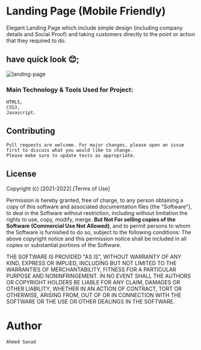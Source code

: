 # Landing Page (Mobile Friendly)

Elegant Landing Page which include simple design (including company details and Social Proof) and taking customers directly to the point or action that they required to do.


## have quick look 😊;

![landing-page](https://user-images.githubusercontent.com/57454543/123855582-5b5e0000-d920-11eb-8112-48e8286e3633.gif)


### Main Technology & Tools Used for Project:

    
    HTML5,
    CSS3,
    Javascript.

## Contributing

    Pull requests are welcome. For major changes, please open an issue first to discuss what you would like to change.
    Please make sure to update tests as appropriate.

## License

Copyright (c) [2021-2022] [Terms of Use]

Permission is hereby granted, free of charge, to any person obtaining a copy of this software and associated documentation files (the "Software"), to deal in the Software without restriction, including without limitation the rights to use, copy, modify, merge. 
**But Not For selling copies of the Software** 
**(Commercial Use Not Allowed)**, and to permit persons to whom the Software is furnished to do so, subject to the following conditions:
The above copyright notice and this permission notice shall be included in all copies or substantial portions of the Software.

THE SOFTWARE IS PROVIDED "AS IS", WITHOUT WARRANTY OF ANY KIND, EXPRESS OR IMPLIED, INCLUDING BUT NOT LIMITED TO THE WARRANTIES OF MERCHANTABILITY, FITNESS FOR A PARTICULAR PURPOSE AND NONINFRINGEMENT. IN NO EVENT SHALL THE AUTHORS OR COPYRIGHT HOLDERS BE LIABLE FOR ANY CLAIM, DAMAGES OR OTHER LIABILITY, WHETHER IN AN ACTION OF CONTRACT, TORT OR OTHERWISE, ARISING FROM, OUT OF OR IN CONNECTION WITH THE SOFTWARE OR THE USE OR OTHER DEALINGS IN THE SOFTWARE.

# Author 

`Ahmed Sanad`

